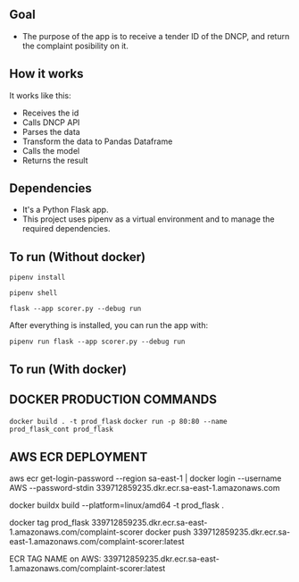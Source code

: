 ## Goal
- The purpose of the app is to receive a tender ID of the DNCP, and return the complaint posibility on it.

## How it works
It works like this:

- Receives the id
- Calls DNCP API
- Parses the data
- Transform the data to Pandas Dataframe
- Calls the model
- Returns the result

## Dependencies
- It's a Python Flask app.
- This project uses pipenv as a virtual environment and to manage the required dependencies.


## To run (Without docker)

```pipenv install```

```pipenv shell```

```flask --app scorer.py --debug run```

After everything is installed, you can run the app with:

```pipenv run flask --app scorer.py --debug run```

## To run (With docker)

## DOCKER PRODUCTION COMMANDS
```docker build . -t prod_flask```
```docker run -p 80:80 --name prod_flask_cont prod_flask```
<!-- ```docker build . -t flask_waitress_img``` -->
<!-- ```docker run --name flask_prod_container -p 80:80 flask_waitress_img``` -->
	
## AWS ECR DEPLOYMENT
aws ecr get-login-password --region sa-east-1 | docker login --username AWS --password-stdin 339712859235.dkr.ecr.sa-east-1.amazonaws.com

docker buildx build --platform=linux/amd64 -t prod_flask .

docker tag prod_flask 339712859235.dkr.ecr.sa-east-1.amazonaws.com/complaint-scorer
docker push 339712859235.dkr.ecr.sa-east-1.amazonaws.com/complaint-scorer:latest


ECR TAG NAME on AWS: 339712859235.dkr.ecr.sa-east-1.amazonaws.com/complaint-scorer:latest